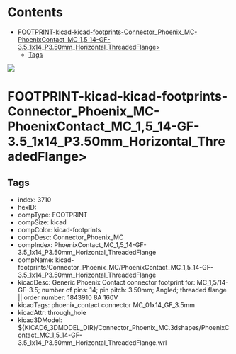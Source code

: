 



Contents
========

* [FOOTPRINT-kicad-kicad-footprints-Connector_Phoenix_MC-PhoenixContact_MC_1,5_14-GF-3.5_1x14_P3.50mm_Horizontal_ThreadedFlange>](#footprint-kicad-kicad-footprints-connector_phoenix_mc-phoenixcontact_mc_15_14-gf-35_1x14_p350mm_horizontal_threadedflange)
	* [Tags](#tags)
  
![][im]
# FOOTPRINT-kicad-kicad-footprints-Connector_Phoenix_MC-PhoenixContact_MC_1,5_14-GF-3.5_1x14_P3.50mm_Horizontal_ThreadedFlange>

## Tags

- index: 3710
- hexID: 
- oompType: FOOTPRINT
- oompSize: kicad
- oompColor: kicad-footprints
- oompDesc: Connector_Phoenix_MC
- oompIndex: PhoenixContact_MC_1,5_14-GF-3.5_1x14_P3.50mm_Horizontal_ThreadedFlange
- oompName: kicad-footprints/Connector_Phoenix_MC/PhoenixContact_MC_1,5_14-GF-3.5_1x14_P3.50mm_Horizontal_ThreadedFlange
- kicadDesc: Generic Phoenix Contact connector footprint for: MC_1,5/14-GF-3.5; number of pins: 14; pin pitch: 3.50mm; Angled; threaded flange || order number: 1843910 8A 160V
- kicadTags: phoenix_contact connector MC_01x14_GF_3.5mm
- kicadAttr: through_hole
- kicad3DModel: ${KICAD6_3DMODEL_DIR}/Connector_Phoenix_MC.3dshapes/PhoenixContact_MC_1,5_14-GF-3.5_1x14_P3.50mm_Horizontal_ThreadedFlange.wrl



[im]: image.png
